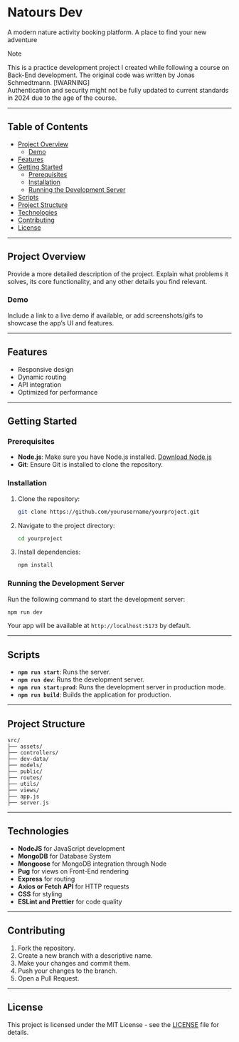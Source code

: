 # Natours Dev

A modern nature activity booking platform. A place to find your new adventure

> [!NOTE]  
> This is a practice development project I created while following a course on Back-End development. The original code was written by Jonas Schmedtmann.
> [!WARNING]  
> Authentication and security might not be fully updated to current standards in 2024 due to the age of the course.

---

## Table of Contents

- [Project Overview](#project-overview)
  - [Demo](#demo)
- [Features](#features)
- [Getting Started](#getting-started)
  - [Prerequisites](#prerequisites)
  - [Installation](#installation)
  - [Running the Development Server](#running-the-development-server)
- [Scripts](#scripts)
- [Project Structure](#project-structure)
- [Technologies](#technologies)
- [Contributing](#contributing)
- [License](#license)

---

## Project Overview

Provide a more detailed description of the project. Explain what problems it solves, its core functionality, and any other details you find relevant.

### Demo

Include a link to a live demo if available, or add screenshots/gifs to showcase the app’s UI and features.

---

## Features

- Responsive design
- Dynamic routing
- API integration
- Optimized for performance

---

## Getting Started

### Prerequisites

- **Node.js**: Make sure you have Node.js installed. [Download Node.js](https://nodejs.org/)
- **Git**: Ensure Git is installed to clone the repository.

### Installation

1. Clone the repository:
   ```bash
   git clone https://github.com/yourusername/yourproject.git
   ```
2. Navigate to the project directory:
   ```bash
   cd yourproject
   ```
3. Install dependencies:
   ```bash
   npm install
   ```

### Running the Development Server

Run the following command to start the development server:

```bash
npm run dev
```

Your app will be available at `http://localhost:5173` by default.

---

## Scripts

- **`npm run start`**: Runs the server.
- **`npm run dev`**: Runs the development server.
- **`npm run start:prod`**: Runs the development server in production mode.
- **`npm run build`**: Builds the application for production.

---

## Project Structure

```plaintext
src/
├── assets/
├── controllers/
├── dev-data/
├── models/
├── public/
├── routes/
├── utils/
├── views/
├── app.js
├── server.js

```

---

## Technologies

- **NodeJS** for JavaScript development
- **MongoDB** for Database System
- **Mongoose** for MongoDB integration through Node
- **Pug** for views on Front-End rendering
- **Express** for routing
- **Axios or Fetch API** for HTTP requests
- **CSS** for styling
- **ESLint and Prettier** for code quality

---

## Contributing

1. Fork the repository.
2. Create a new branch with a descriptive name.
3. Make your changes and commit them.
4. Push your changes to the branch.
5. Open a Pull Request.

---

## License

This project is licensed under the MIT License - see the [LICENSE](LICENSE) file for details.
